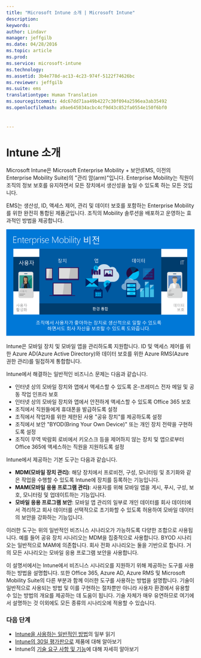```yaml
---
title: "Microsoft Intune 소개 | Microsoft Intune"
description: 
keywords: 
author: Lindavr
manager: jeffgilb
ms.date: 04/28/2016
ms.topic: article
ms.prod: 
ms.service: microsoft-intune
ms.technology: 
ms.assetid: 3b4e778d-ac13-4c23-974f-5122f74626bc
ms.reviewer: jeffgilb
ms.suite: ems
translationtype: Human Translation
ms.sourcegitcommit: 4dc67dd71aa49b4227c30f094a2596ea3ab35492
ms.openlocfilehash: a9ae645034acbc4cf9d43c852fa0554e150f6bf0


---
```


# Intune 소개
Microsoft Intune은 Microsoft Enterprise Mobility + 보안(EMS, 이전의 Enterprise Mobility Suite)의 "관리 암(arm)"입니다. Enterprise Mobility는 직원이 조직의 정보 보호를 유지하면서 모든 장치에서 생산성을 높일 수 있도록 하는 모든 것입니다.  

EMS는 생산성, ID, 액세스 제어, 관리 및 데이터 보호를 포함하는 Enterprise Mobility를 위한 완전히 통합된 제품군입니다. 조직의 Mobility 솔루션을 배포하고 운영하는 효과적인 방법을 제공합니다.  

![Enterprise Mobility 비전의 이미지](..\media\em-vision.png)

Intune은 모바일 장치 및 모바일 앱을 관리하도록 지원합니다. ID 및 액세스 제어를 위한 Azure AD(Azure Active Directory)와 데이터 보호를 위한 Azure RMS(Azure 권한 관리)를 밀접하게 통합합니다.  

Intune에서 해결하는 일반적인 비즈니스 문제는 다음과 같습니다.

* 인터넷 상의 모바일 장치와 앱에서 액세스할 수 있도록 온-프레미스 전자 메일 및 공동 작업 인프라 보호
* 인터넷 상의 모바일 장치와 앱에서 안전하게 액세스할 수 있도록 Office 365 보호
* 조직에서 직원들에게 휴대폰을 발급하도록 설정
* 조직에서 작업자를 위한 제한된 사용 "공유 장치"를 제공하도록 설정
* 조직에서 보안 "BYOD(Bring Your Own Device)" 또는 개인 장치 전략을 구현하도록 설정
* 조직이 무역 박람회 로비에서 키오스크 등을 제어하지 않는 장치 및 앱으로부터 Office 365에 액세스하는 직원을 지원하도록 설정

Intune에서 제공하는 기본 도구는 다음과 같습니다.
* **MDM(모바일 장치 관리)**: 해당 장치에서 프로비전, 구성, 모니터링 및 초기화와 같은 작업을 수행할 수 있도록 Intune에 장치를 등록하는 기능입니다.
* **MAM(모바일 응용 프로그램 관리)**: 사용자를 위해 모바일 앱을 게시, 푸시, 구성, 보호, 모니터링 및 업데이트하는 기능입니다.
* **모바일 응용 프로그램 보안**: 모바일 앱 관리의 일부로 개인 데이터를 회사 데이터에서 격리하고 회사 데이터를 선택적으로 초기화할 수 있도록 허용하여 모바일 데이터의 보안을 강화하는 기능입니다.

이러한 도구는 위의 일반적인 비즈니스 시나리오가 가능하도록 다양한 조합으로 사용됩니다. 예를 들어 공유 장치 시나리오는 MDM을 집중적으로 사용합니다. BYOD 시나리오는 일반적으로 MAM에 의존합니다. 회사 전화 시나리오는 둘을 기반으로 합니다. 거의 모든 시나리오는 모바일 응용 프로그램 보안을 사용합니다.

이 설명서에서는 Intune에서 비즈니스 시나리오를 지원하기 위해 제공하는 도구를 사용하는 방법을 설명합니다.  또한 Office 365, Azure AD, Azure RMS 및 Microsoft Mobility Suite의 다른 부분과 함께 이러한 도구를 사용하는 방법을 설명합니다. 기술이 일반적으로 사용되는 방법 및 이를 구현하는 절차뿐만 아니라 사용자 환경에서 유용할 수 있는 방법의 개요를 제공하는 데 도움이 됩니다. 기술 자체가 매우 유연하므로 여기에서 설명하는 것 이외에도 모든 종류의 시나리오에 적용할 수 있습니다.

### 다음 단계
* [Intune을 사용하는 일반적인 방법](common-ways-to-use-intune.md)의 일부 읽기
* [Intune의 30일 평가판으로](get-started-with-a-30-day-trial-of-microsoft-intune.md) 제품에 대해 알아보기
* Intune의 [기술 요구 사항 및 기능](/intune/get-started/what-to-know-before-you-start-microsoft-intune)에 대해 자세히 알아보기



<!--HONumber=Jul16_HO3-->


